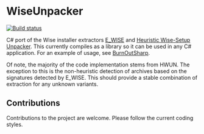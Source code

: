 # WiseUnpacker

[![Build status](https://ci.appveyor.com/api/projects/status/gmdft5bk1h8a1c31?svg=true)](https://ci.appveyor.com/project/mnadareski/wiseunpacker)

C# port of the Wise installer extractors [E_WISE](https://kannegieser.net/veit/quelle/index_e.htm) and [Heuristic Wise-Setup Unpacker](http://www.angelfire.com/ego/jmeister/hwun/). This currently compiles as a library so it can be used in any C# application. For an example of usage, see [BurnOutSharp](https://github.com/mnadareski/BurnOutSharp).

Of note, the majority of the code implementation stems from HWUN. The exception to this is the non-heuristic detection of archives based on the signatures detected by E_WISE. This should provide a stable combination of extraction for any unknown variants.

## Contributions

Contributions to the project are welcome. Please follow the current coding styles.

